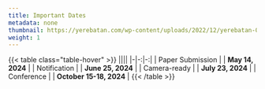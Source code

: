 ```yaml
---
title: Important Dates
metadata: none
thumbnail: https://yerebatan.com/wp-content/uploads/2022/12/yerebatan-00000029-kopyastg-min-5tXT-scaled.jpg
weight: 1
---
```


{{< table class="table-hover" >}}
||||
|-|-:|-:|
| Paper Submission | | **May 14, 2024**        |
| Notification     | | **June 25, 2024**       |
| Camera-ready     | | **July 23, 2024**       |
| Conference       | | **October 15-18, 2024** |
{{< /table >}}

<!-- - Paper submission: May 14, 2024
- Notification: June 25, 2024
- Camera-ready: July 23, 2024
- Conference: October 15-18, 2024 -->
